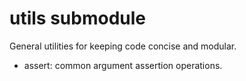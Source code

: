 # utils submodule
General utilities for keeping code concise and modular.

- assert: common argument assertion operations.